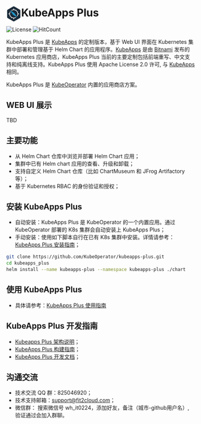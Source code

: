 # <img src="./docs/img/logo.png" width="40" align="left"> KubeApps Plus

![License](https://img.shields.io/badge/License-Apache%202.0-red)
![HitCount](http://hits.dwyl.io/kubeoperator/kubeapps-plus.svg)

KubeApps Plus 是 [KubeApps](https://github.com/kubeapps/kubeapps) 的定制版本，基于 Web UI 界面在 Kubernetes 集群中部署和管理基于 Helm Chart 的应用程序。[KubeApps](https://github.com/kubeapps/kubeapps) 是由 [Bitnami](https://bitnami.com/) 发布的 Kubernetes 应用商店，KubeApps Plus 当前的主要定制包括前端重写、中文支持和纯离线支持。KubeApps Plus 使用 Apache License 2.0 许可, 与 [KubeApps](https://github.com/kubeapps/kubeapps/blob/master/LICENSE) 相同。

KubeApps Plus 是 [KubeOperator](https://github.com/KubeOperator/KubeOperator) 内置的应用商店方案。

## WEB UI 展示

TBD

## 主要功能

- 从 Helm Chart 仓库中浏览并部署 Helm Chart 应用；
- 集群中已有 Helm chart 应用的查看、升级和卸载；
- 支持自定义 Helm Chart 仓库（比如 ChartMuseum 和 JFrog Artifactory 等）；
- 基于 Kubernetes RBAC 的身份验证和授权；

## 安装 KubeApps Plus

- 自动安装：KubeApps Plus 是 KubeOperator 的一个内置应用。通过 KubeOperator 部署的 K8s 集群会自动安装上 KubeApps Plus；
- 手动安装：使用如下脚本自行在已有 K8s 集群中安装。详情请参考： [KubeApps Plus 安装指南](chart/README.md)；

```bash
git clone https://github.com/KubeOperator/kubeapps-plus.git
cd kubeapps_plus
helm install --name kubeapps-plus --namespace kubeapps-plus ./chart
```

## 使用 KubeApps Plus

- 具体请参考：[KubeApps Plus 使用指南](docs/user/getting-started.md)

## KubeApps Plus 开发指南

- [Kubeapps Plus 架构说明](docs/architecture/overview.md)；
- [KubeApps Plus 构建指南](docs/developer/build.md)；
- [KubeApps Plus 开发文档](docs/developer/README.md)；

## 沟通交流
 
- 技术交流 QQ 群：825046920；
- 技术支持邮箱：support@fit2cloud.com；
- 微信群： 搜索微信号 wh_it0224，添加好友，备注（城市-github用户名）, 验证通过会加入群聊。
